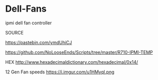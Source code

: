 # Dell-Fans

ipmi dell fan controller 

SOURCE

https://pastebin.com/ymdUhiCJ

https://github.com/NoLooseEnds/Scripts/tree/master/R710-IPMI-TEMP

HEX
http://www.hexadecimaldictionary.com/hexadecimal/0x14/

12 Gen Fan speeds
https://i.imgur.com/u1HMyqI.png
